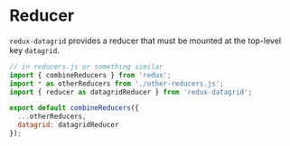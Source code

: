 # Reducer

`redux-datagrid` provides a reducer that must be mounted at the top-level key `datagrid`. 

```js
// in reducers.js or something similar
import { combineReducers } from 'redux';
import * as otherReducers from './other-reducers.js';
import { reducer as datagridReducer } from 'redux-datagrid';

export default combineReducers({
  ...otherReducers,
  datagrid: datagridReducer
});
```

